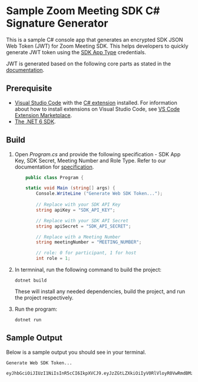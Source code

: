 # Sample Zoom Meeting SDK C# Signature Generator

This is a sample C# console app that generates an encrypted SDK JSON Web Token (JWT) for Zoom Meeting SDK. This helps developers to quickly generate JWT token using the [SDK App Type](https://marketplace.zoom.us/docs/guides/build/sdk-app/) credentials.

JWT is generated based on the following core parts as stated in the [documentation](https://marketplace.zoom.us/docs/sdk/native-sdks/auth#generate-the-sdk-jwt). 

## Prerequisite
- [Visual Studio Code](https://code.visualstudio.com/) with the [C# extension](https://marketplace.visualstudio.com/items?itemName=ms-dotnettools.csharp) installed. For information about how to install extensions on Visual Studio Code, see [VS Code Extension Marketplace](https://code.visualstudio.com/docs/editor/extension-marketplace).
- [The .NET 6 SDK](https://dotnet.microsoft.com/en-us/download/dotnet/6.0).

## Build
1. Open *Program.cs* and provide the following specification - SDK App Key, SDK Secret, Meeting Number and Role Type. Refer to our documentation for [specification](https://marketplace.zoom.us/docs/sdk/native-sdks/auth#generate-the-sdk-jwt).

    ```csharp
        public class Program {

        static void Main (string[] args) {
            Console.WriteLine ("Generate Web SDK Token...");
            
            // Replace with your SDK API Key
            string apiKey = "SDK_API_KEY";

            // Replace with your SDK API Secret
            string apiSecret = "SDK_API_SECRET";

            // Replace with a Meeting Number
            string meetingNumber = "MEETING_NUMBER";

            // role: 0 for participant, 1 for host
            int role = 1; 
    ```

2. In termninal, run the following command to build the project:

    ```Console
    dotnet build
    ```
    These will install any needed dependencies, build the project, and run the project respectively.

3. Run the program:

    ```Console
    dotnet run
    ```

## Sample Output

Below is a sample output you should see in your terminal. 

```Console
Generate Web SDK Token...

eyJhbGciOiJIUzI1NiIsInR5cCI6IkpXVCJ9.eyJzZGtLZXkiOiIyV0RlVloyR0VwRmdBMzFJTFJMY0hEY1VMVWNKUzg1NVR5ZVciLCJtbiI6IjEyMzEyMzEyMzQiLCJyb2xlIjoxLCJpYXQiOjE2NTc2OTQxNDgsImV4cCI6MTY1NzcwMTM0OCwiYXBwS2V5IjoiMldEZVZaMkdFcEZnQTMxSUxSTGNIRGNVTFVjSlM4NTVUeWVXIn0.qfqOm744FttzRZfOblJvIsRguHPUOgojMtRTcxfte3k
```